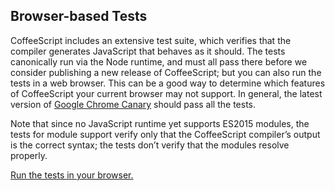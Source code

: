 ## Browser-based Tests

CoffeeScript includes an extensive test suite, which verifies that the compiler generates JavaScript that behaves as it should. The tests canonically run via the Node runtime, and must all pass there before we consider publishing a new release of CoffeeScript; but you can also run the tests in a web browser. This can be a good way to determine which features of CoffeeScript your current browser may not support. In general, the latest version of [Google Chrome Canary](https://www.google.com/chrome/browser/canary.html) should pass all the tests.

Note that since no JavaScript runtime yet supports ES2015 modules, the tests for module support verify only that the CoffeeScript compiler’s output is the correct syntax; the tests don’t verify that the modules resolve properly.

[Run the tests in your browser.](test.html)
